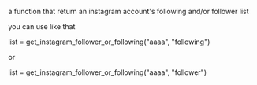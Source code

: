 a function that return an instagram account's following and/or follower list

you can use like that

list = get_instagram_follower_or_following("aaaa", "following")

or

list = get_instagram_follower_or_following("aaaa", "follower")
